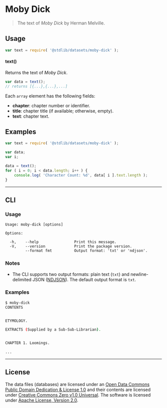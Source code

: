 # Moby Dick

> The text of *Moby Dick* by Herman Melville.


<section class="intro">

</section>

<!-- /.intro -->


<section class="usage">

## Usage

``` javascript
var text = require( '@stdlib/datasets/moby-dick' );
```

#### text()

Returns the text of *Moby Dick*.

``` javascript
var data = text();
// returns [{...},{...},...]
```

Each `array` element has the following fields:

* __chapter__: chapter number or identifier.
* __title__: chapter title (if available; otherwise, empty).
* __text__: chapter text.


</section>

<!-- /.usage -->


<section class="examples">

## Examples

<!-- TODO: better example. Possibly with Markov Model text generation. -->

``` javascript
var text = require( '@stdlib/datasets/moby-dick' );

var data;
var i;

data = text();
for ( i = 0; i < data.length; i++ ) {
    console.log( 'Character Count: %d', data[ i ].text.length );
}
```

</section>

<!-- /.examples -->


---

<section class="cli">

## CLI

<section class="usage">

### Usage

``` text
Usage: moby-dick [options]

Options:

  -h,    --help                Print this message.
  -V,    --version             Print the package version.
         --format fmt          Output format: 'txt' or 'ndjson'.
```

</section>

<!-- /.usage -->


<section class="notes">

### Notes

* The CLI supports two output formats: plain text (`txt`) and newline-delimited JSON ([NDJSON][ndjson]). The default output format is `txt`.

</section>

<!-- /.notes -->


<section class="examples">

### Examples

``` bash
$ moby-dick
CONTENTS


ETYMOLOGY.

EXTRACTS (Supplied by a Sub-Sub-Librarian).


CHAPTER 1. Loomings.

...
```

</section>

<!-- /.examples -->

</section>

<!-- /.cli -->


<!-- <license> -->

---

## License

The data files (databases) are licensed under an [Open Data Commons Public Domain Dedication & License 1.0][pddl-1.0] and their contents are licensed under [Creative Commons Zero v1.0 Universal][cc0]. The software is licensed under [Apache License, Version 2.0][apache-license].

<!-- </license> -->


<section class="links">

[pddl-1.0]: http://opendatacommons.org/licenses/pddl/1.0/
[cc0]: https://creativecommons.org/publicdomain/zero/1.0
[apache-license]: https://www.apache.org/licenses/LICENSE-2.0

[ndjson]: http://specs.frictionlessdata.io/ndjson/

</section>

<!-- /.links -->
